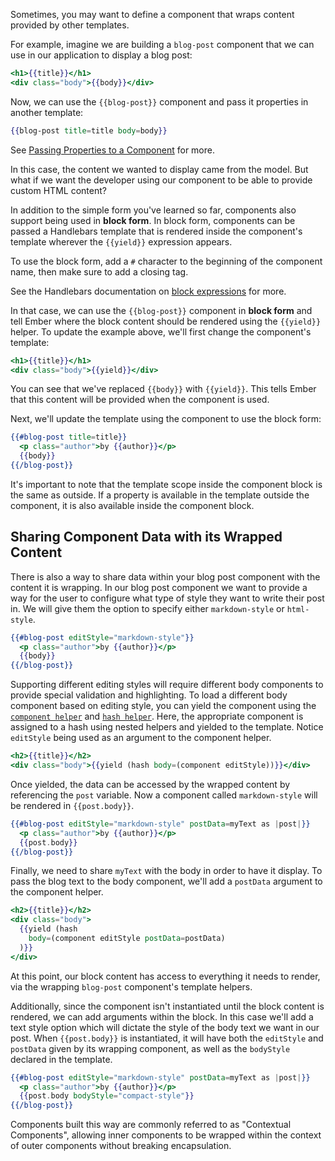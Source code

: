 Sometimes, you may want to define a component that wraps content provided by other templates.

For example, imagine we are building a `blog-post` component that we can use in our application to display a blog post:

```handlebars {data-filename="app/templates/components/blog-post.hbs"}
<h1>{{title}}</h1>
<div class="body">{{body}}</div>
```

Now, we can use the `{{blog-post}}` component and pass it properties in another template:

```handlebars
{{blog-post title=title body=body}}
```

See [Passing Properties to a Component](../passing-properties-to-a-component/) for more.

In this case, the content we wanted to display came from the model.
But what if we want the developer using our component to be able to provide custom HTML content?

In addition to the simple form you've learned so far,
components also support being used in **block form**.
In block form, components can be passed a Handlebars template that is rendered inside the component's template wherever the `{{yield}}` expression appears.

To use the block form, add a `#` character to the beginning of the component name,
then make sure to add a closing tag.

See the Handlebars documentation on [block expressions](http://handlebarsjs.com/#block-expressions) for more.

In that case, we can use the `{{blog-post}}` component in **block form** and tell Ember where the block content should be rendered using the `{{yield}}` helper.
To update the example above, we'll first change the component's template:

```handlebars {data-filename="app/templates/components/blog-post.hbs"}
<h1>{{title}}</h1>
<div class="body">{{yield}}</div>
```

You can see that we've replaced `{{body}}` with `{{yield}}`.
This tells Ember that this content will be provided when the component is used.

Next, we'll update the template using the component to use the block form:

```handlebars {data-filename="app/templates/index.hbs"}
{{#blog-post title=title}}
  <p class="author">by {{author}}</p>
  {{body}}
{{/blog-post}}
```

It's important to note that the template scope inside the component block is the same as outside.
If a property is available in the template outside the component, it is also available inside the component block.

## Sharing Component Data with its Wrapped Content

There is also a way to share data within your blog post component with the content it is wrapping.
In our blog post component we want to provide a way for the user to configure what type of style they want to write their post in.
We will give them the option to specify either `markdown-style` or `html-style`.

```handlebars {data-filename="app/templates/index.hbs"}
{{#blog-post editStyle="markdown-style"}}
  <p class="author">by {{author}}</p>
  {{body}}
{{/blog-post}}
```

Supporting different editing styles will require different body components to provide special validation and highlighting.
To load a different body component based on editing style,
you can yield the component using the [`component helper`](https://api.emberjs.com/ember/2.18/classes/Ember.Templates.helpers/methods/component?anchor=component) and [`hash helper`](https://api.emberjs.com/ember/2.18/classes/Ember.Templates.helpers/methods/hash?anchor=hash).
Here, the appropriate component is assigned to a hash using nested helpers and yielded to the template.
Notice `editStyle` being used as an argument to the component helper.

```handlebars {data-filename="app/templates/components/blog-post.hbs"}
<h2>{{title}}</h2>
<div class="body">{{yield (hash body=(component editStyle))}}</div>
```

Once yielded, the data can be accessed by the wrapped content by referencing the `post` variable.
Now a component called `markdown-style` will be rendered in `{{post.body}}`.

```handlebars {data-filename="app/templates/index.hbs"}
{{#blog-post editStyle="markdown-style" postData=myText as |post|}}
  <p class="author">by {{author}}</p>
  {{post.body}}
{{/blog-post}}
```

Finally, we need to share `myText` with the body in order to have it display.
To pass the blog text to the body component, we'll add a `postData` argument to the component helper.

```handlebars {data-filename="app/templates/components/blog-post.hbs"}
<h2>{{title}}</h2>
<div class="body">
  {{yield (hash
    body=(component editStyle postData=postData)
  )}}
</div>
```

At this point, our block content has access to everything it needs to render,
via the wrapping `blog-post` component's template helpers.

Additionally, since the component isn't instantiated until the block content is rendered,
we can add arguments within the block.
In this case we'll add a text style option which will dictate the style of the body text we want in our post.
When `{{post.body}}` is instantiated, it will have both the `editStyle` and `postData` given by its wrapping component,
as well as the `bodyStyle` declared in the template.

```handlebars {data-filename="app/templates/index.hbs"}
{{#blog-post editStyle="markdown-style" postData=myText as |post|}}
  <p class="author">by {{author}}</p>
  {{post.body bodyStyle="compact-style"}}
{{/blog-post}}
```

Components built this way are commonly referred to as "Contextual Components",
allowing inner components to be wrapped within the context of outer components without breaking encapsulation.
